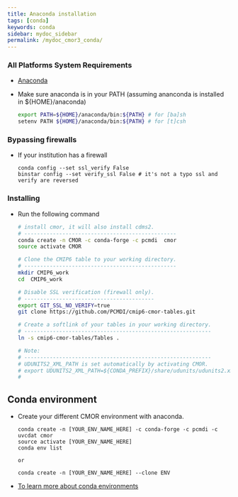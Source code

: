 ```yaml
---
title: Anaconda installation
tags: [conda]
keywords: conda
sidebar: mydoc_sidebar
permalink: /mydoc_cmor3_conda/
---
```


### All Platforms System Requirements

  * [Anaconda](https://www.continuum.io/)
  * Make sure anaconda is in your PATH (assuming ananconda is installed in ${HOME}/anaconda)

    ```sh
    export PATH=${HOME}/anaconda/bin:${PATH} # for [ba]sh
    setenv PATH ${HOME}/anaconda/bin:${PATH} # for [t]csh
    ``` 

### Bypassing firewalls

  * If your institution has a firewall

    ```
    conda config --set ssl_verify False
    binstar config --set verify_ssl False # it's not a typo ssl and verify are reversed
    ```

### Installing

  * Run the following command
   
    ```bash
    # install cmor, it will also install cdms2.
    # ------------------------------------------------
    conda create -n CMOR -c conda-forge -c pcmdi  cmor
    source activate CMOR

    # Clone the CMIP6 table to your working directory.
    # ------------------------------------------------
    mkdir CMIP6_work
    cd  CMIP6_work

    # Disable SSL verification (firewall only).
    # -----------------------------------------
    export GIT_SSL_NO_VERIFY=true
    git clone https://github.com/PCMDI/cmip6-cmor-tables.git

    # Create a softlink of your tables in your working directory.
    # -----------------------------------------------------------
    ln -s cmip6-cmor-tables/Tables .

    # Note:
    # -----------------------------------------------------------
    # UDUNITS2_XML_PATH is set automatically by activating CMOR. 
    # export UDUNITS2_XML_PATH=${CONDA_PREFIX}/share/udunits/udunits2.xml
    #
    ```

## Conda environment

  * Create your different CMOR environment with anaconda.

    ```
    conda create -n [YOUR_ENV_NAME_HERE] -c conda-forge -c pcmdi -c uvcdat cmor
    source activate [YOUR_ENV_NAME_HERE]
    conda env list 
    
    or 

    conda create -n [YOUR_ENV_NAME_HERE] --clone ENV 
    ```

  * [To learn more about conda environments](http://conda.pydata.org/docs/using/envs.html)




